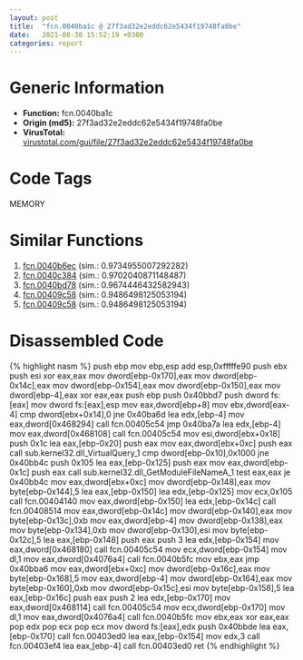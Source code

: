 ```yaml
---
layout: post
title:  "fcn.0040ba1c @ 27f3ad32e2eddc62e5434f19748fa0be"
date:   2021-08-30 15:52:19 +0300
categories: report
---
```


# Generic Information
- **Function:** fcn.0040ba1c
- **Origin (md5):** 27f3ad32e2eddc62e5434f19748fa0be
- **VirusTotal:** [virustotal.com/gui/file/27f3ad32e2eddc62e5434f19748fa0be][virustotal_ref]

# Code Tags
<span class="tag" id="MEMORY">MEMORY</span>


# Similar Functions

1. [fcn.0040b6ec][similar_1_ref] (sim.: 0.9734955007292282)
2. [fcn.0040c384][similar_2_ref] (sim.: 0.9702040871148487)
3. [fcn.0040bd78][similar_3_ref] (sim.: 0.9674446432582943)
4. [fcn.00409c58][similar_4_ref] (sim.: 0.9486498125053194)
5. [fcn.00409c58][similar_5_ref] (sim.: 0.9486498125053194)


# Disassembled Code

{% highlight nasm %}
push ebp
mov ebp,esp
add esp,0xfffffe90
push ebx
push esi
xor eax,eax
mov dword[ebp-0x170],eax
mov dword[ebp-0x14c],eax
mov dword[ebp-0x154],eax
mov dword[ebp-0x150],eax
mov dword[ebp-4],eax
xor eax,eax
push ebp
push 0x40bbd7
push dword fs:[eax]
mov dword fs:[eax],esp
mov eax,dword[ebp+8]
mov ebx,dword[eax-4]
cmp dword[ebx+0x14],0
jne 0x40ba6d
lea edx,[ebp-4]
mov eax,dword[0x468294]
call fcn.00405c54
jmp 0x40ba7a
lea edx,[ebp-4]
mov eax,dword[0x468108]
call fcn.00405c54
mov esi,dword[ebx+0x18]
push 0x1c
lea eax,[ebp-0x20]
push eax
mov eax,dword[ebx+0xc]
push eax
call sub.kernel32.dll_VirtualQuery_1
cmp dword[ebp-0x10],0x1000
jne 0x40bb4c
push 0x105
lea eax,[ebp-0x125]
push eax
mov eax,dword[ebp-0x1c]
push eax
call sub.kernel32.dll_GetModuleFileNameA_1
test eax,eax
je 0x40bb4c
mov eax,dword[ebx+0xc]
mov dword[ebp-0x148],eax
mov byte[ebp-0x144],5
lea eax,[ebp-0x150]
lea edx,[ebp-0x125]
mov ecx,0x105
call fcn.00404140
mov eax,dword[ebp-0x150]
lea edx,[ebp-0x14c]
call fcn.00408514
mov eax,dword[ebp-0x14c]
mov dword[ebp-0x140],eax
mov byte[ebp-0x13c],0xb
mov eax,dword[ebp-4]
mov dword[ebp-0x138],eax
mov byte[ebp-0x134],0xb
mov dword[ebp-0x130],esi
mov byte[ebp-0x12c],5
lea eax,[ebp-0x148]
push eax
push 3
lea edx,[ebp-0x154]
mov eax,dword[0x468180]
call fcn.00405c54
mov ecx,dword[ebp-0x154]
mov dl,1
mov eax,dword[0x4076a4]
call fcn.0040b5fc
mov ebx,eax
jmp 0x40bba6
mov eax,dword[ebx+0xc]
mov dword[ebp-0x16c],eax
mov byte[ebp-0x168],5
mov eax,dword[ebp-4]
mov dword[ebp-0x164],eax
mov byte[ebp-0x160],0xb
mov dword[ebp-0x15c],esi
mov byte[ebp-0x158],5
lea eax,[ebp-0x16c]
push eax
push 2
lea edx,[ebp-0x170]
mov eax,dword[0x468114]
call fcn.00405c54
mov ecx,dword[ebp-0x170]
mov dl,1
mov eax,dword[0x4076a4]
call fcn.0040b5fc
mov ebx,eax
xor eax,eax
pop edx
pop ecx
pop ecx
mov dword fs:[eax],edx
push 0x40bbde
lea eax,[ebp-0x170]
call fcn.00403ed0
lea eax,[ebp-0x154]
mov edx,3
call fcn.00403ef4
lea eax,[ebp-4]
call fcn.00403ed0
ret 
{% endhighlight %}


[similar_1_ref]: /report/fcn.0040b6ec@2ba145d6678d721baeb8d825fab7c600
[similar_2_ref]: /report/fcn.0040c384@8aa4eec8eb0ac35fe10d9e0394d3dbe4
[similar_3_ref]: /report/fcn.0040bd78@6635b2bf1f4673ef3a7d242a02608d58
[similar_4_ref]: /report/fcn.00409c58@f79e0131d9be8aa2ee0d6ec62854ce89
[similar_5_ref]: /report/fcn.00409c58@9cf8403cbf23888d20d6ee3929791858
[virustotal_ref]: https://www.virustotal.com/gui/file/27f3ad32e2eddc62e5434f19748fa0be